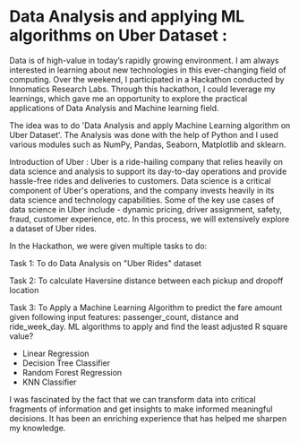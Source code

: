 # Data Analysis and applying ML algorithms on Uber Dataset :
Data is of high-value in today’s rapidly growing environment. I am always interested in learning about new technologies in this ever-changing field of computing. 
Over the weekend, I participated in a Hackathon conducted by Innomatics Research Labs. 
Through this hackathon, I could leverage my learnings, which gave me an opportunity to explore the practical applications of Data Analysis and Machine learning field.

The idea was to do 'Data Analysis and apply Machine Learning algorithm on Uber Dataset'. The Analysis was done with the help of Python and I used various modules such as NumPy, Pandas, Seaborn, Matplotlib and sklearn.

Introduction of Uber :
Uber is a ride-hailing company that relies heavily on data science and analysis to support its day-to-day operations and provide hassle-free rides and deliveries to customers. 
Data science is a critical component of Uber's operations, and the company invests heavily in its data science and technology capabilities. 
Some of the key use cases of data science in Uber include - dynamic pricing, driver assignment, safety, fraud, customer experience, etc. 
In this process, we will extensively explore a dataset of Uber rides.

In the Hackathon, we were given multiple tasks to do:

Task 1: To do Data Analysis on "Uber Rides" dataset

Task 2: To calculate Haversine distance between each pickup and dropoff location

Task 3: To Apply a Machine Learning Algorithm to predict the fare amount given following input features:
passenger_count, distance and ride_week_day.
ML algorithms to apply and find the least adjusted R square value?
* Linear Regression
* Decision Tree Classifier
* Random Forest Regression
* KNN Classifier

I was fascinated by the fact that we can transform data into critical fragments of information and get insights to make informed meaningful decisions. 
It has been an enriching experience that has helped me sharpen my knowledge.
